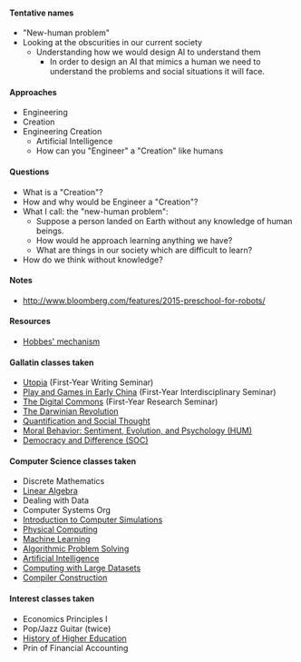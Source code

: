 #### Tentative names

- "New-human problem"
- Looking at the obscurities in our current society
	- Understanding how we would design AI to understand them
		- In order to design an AI that mimics a human we need to understand the problems and social situations it will face.

#### Approaches

- Engineering
- Creation
- Engineering Creation
	- Artificial Intelligence
	- How can you "Engineer" a "Creation" like humans

#### Questions

- What is a "Creation"?
- How and why would be Engineer a "Creation"?
- What I call: the "new-human problem":
	- Suppose a person landed on Earth without any knowledge of human beings.
	- How would he approach learning anything we have?
	- What are things in our society which are difficult to learn?
- How do we think without knowledge?

#### Notes

- http://www.bloomberg.com/features/2015-preschool-for-robots/

#### Resources

- [Hobbes' mechanism](https://en.wikipedia.org/wiki/Mechanism_(philosophy))

#### Gallatin classes taken

- [Utopia](https://github.com/AbhiAgarwal/gallatin/tree/master/Classes/Utopia) (First-Year Writing Seminar)
- [Play and Games in Early China](https://github.com/AbhiAgarwal/gallatin/tree/master/Classes/Play%20and%20Games%20in%20Early%20China) (First-Year Interdisciplinary Seminar)
- [The Digital Commons](https://github.com/AbhiAgarwal/gallatin/tree/master/Classes/Digital%20Commons) (First-Year Research Seminar)
- [The Darwinian Revolution](https://github.com/AbhiAgarwal/gallatin/tree/master/Classes/The%20Darwinian%20Revolution)
- [Quantification and Social Thought](https://github.com/AbhiAgarwal/gallatin/tree/master/Classes/Quantification%20and%20Social)
- [Moral Behavior: Sentiment, Evolution, and Psychology (HUM)](https://github.com/AbhiAgarwal/gallatin/tree/master/Classes/Moral%20Behavior:%20Sentiment%20%26%20Psychology)
- [Democracy and Difference (SOC)](https://github.com/AbhiAgarwal/gallatin/tree/master/Classes/Democracy%20and%20Difference)

#### Computer Science classes taken

- Discrete Mathematics
- [Linear Algebra](https://github.com/AbhiAgarwal/classes/tree/master/Linear%20Algebra)
- Dealing with Data
- Computer Systems Org
- [Introduction to Computer Simulations](https://github.com/AbhiAgarwal/classes/tree/master/Simulations)
- [Physical Computing](https://github.com/AbhiAgarwal/classes/tree/master/Physical%20Computing)
- [Machine Learning](https://github.com/AbhiAgarwal/classes/tree/master/Machine%20Learning)
- [Algorithmic Problem Solving](https://github.com/AbhiAgarwal/classes/tree/master/Algorithmic%20Problem%20Solving)
- [Artificial Intelligence](https://github.com/AbhiAgarwal/classes/tree/master/Artificial%20Intelligence)
- [Computing with Large Datasets](https://github.com/AbhiAgarwal/classes/tree/master/Computing%20with%20Large%20Data%20Sets)
- [Compiler Construction](https://github.com/abhiagarwal/compiler)

#### Interest classes taken

- Economics Principles I
- Pop/Jazz Guitar (twice)
- [History of Higher Education](https://github.com/AbhiAgarwal/gallatin/tree/master/Classes/History%20of%20Higher%20Education)
- Prin of Financial Accounting
